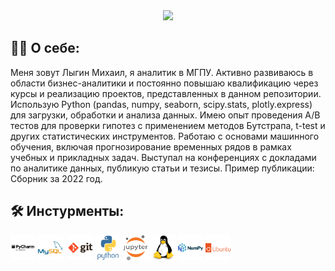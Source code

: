 <div id="header" align="center">
  <img src="https://media.giphy.com/media/M9gbBd9nbDrOTu1Mqx/giphy.gif" width="100"/>
</div>

## 👨‍💻 О себе:

Меня зовут Лыгин Михаил, я аналитик в МГПУ. Активно развиваюсь в области бизнес-аналитики и постоянно повышаю квалификацию через курсы и реализацию проектов, представленных в данном репозитории.
Использую Python (pandas, numpy, seaborn, scipy.stats, plotly.express) для загрузки, обработки и анализа данных. Имею опыт проведения A/B тестов для проверки гипотез с применением методов Бутстрапа, t-test и других статистических инструментов.
Работаю с основами машинного обучения, включая прогнозирование временных рядов в рамках учебных и прикладных задач. Выступал на конференциях с докладами по аналитике данных, публикую статьи и тезисы. Пример публикации: Сборник за 2022 год.

## :hammer_and_wrench: Инстурменты:
<div>
  <img src="https://github.com/devicons/devicon/blob/master/icons/pycharm/pycharm-original-wordmark.svg" title="pycharm" **alt="pycharm" width="40" height="40"/>
  <img src="https://github.com/devicons/devicon/blob/master/icons/mysql/mysql-original-wordmark.svg" title="MySQL"  alt="MySQL" width="40" height="40"/>&nbsp;
  <img src="https://github.com/devicons/devicon/blob/master/icons/git/git-original-wordmark.svg" title="Git" **alt="Git" width="40" height="40"/>
  <img src="https://github.com/devicons/devicon/blob/master/icons/python/python-original-wordmark.svg" title="python" **alt="python" width="40" height="40"/>
  <img src="https://github.com/devicons/devicon/blob/master/icons/jupyter/jupyter-original-wordmark.svg" title="jupyter" **alt="jupyter" width="40" height="40"/>
  <img src="https://github.com/devicons/devicon/blob/master/icons/linux/linux-original.svg" title="linux" **alt="linux" width="40" height="40"/>
  <img src="https://github.com/devicons/devicon/blob/master/icons/numpy/numpy-original-wordmark.svg" title="numpy" **alt="numpy" width="40" height="40"/>
  <img src="https://github.com/devicons/devicon/blob/master/icons/ubuntu/ubuntu-plain-wordmark.svg" title="ubuntu" **alt="ubuntu" width="40" height="40"/>
</div>
